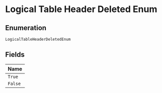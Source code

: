 
# Logical Table Header Deleted Enum

## Enumeration

`LogicalTableHeaderDeletedEnum`

## Fields

| Name |
|  --- |
| `True` |
| `False` |

